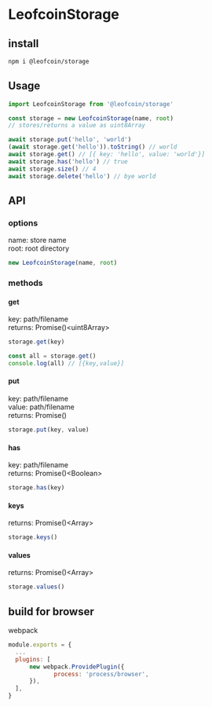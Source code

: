 # LeofcoinStorage

>

## install
```sh
npm i @leofcoin/storage
```

## Usage

```js
import LeofcoinStorage from '@leofcoin/storage'

const storage = new LeofcoinStorage(name, root)
// stores/returns a value as uint8Array

await storage.put('hello', 'world')
(await storage.get('hello')).toString() // world
await storage.get() // [{ key: 'hello', value: 'world'}]
await storage.has('hello') // true
await storage.size() // 4
await storage.delete('hello') // bye world
```

## API

### options

name: store name<br>
root: root directory<br>

```js
new LeofcoinStorage(name, root)
```

### methods

#### get
key: path/filename<br>
returns: Promise()&lt;uint8Array&gt;

```js
storage.get(key)

const all = storage.get()
console.log(all) // [{key,value}]
```

#### put
key: path/filename<br>
value: path/filename<br>
returns: Promise()

```js
storage.put(key, value)
```

#### has
key: path/filename<br>
returns: Promise()&lt;Boolean&gt;

```js
storage.has(key)
```

#### keys
returns: Promise()&lt;Array&gt;

```js
storage.keys()
```

#### values
returns: Promise()&lt;Array&gt;

```js
storage.values()
```

## build for browser
webpack
```js
module.exports = {
  ...
  plugins: [
      new webpack.ProvidePlugin({
             process: 'process/browser',
      }),
  ],
}
```